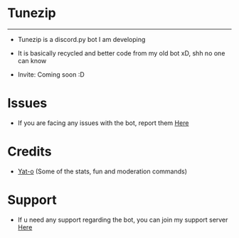 # Tunezip
***
- Tunezip is a discord.py bot I am developing

- It is basically recycled and better code from my old bot xD, shh no one can know

- Invite: Coming soon :D

# Issues

- If you are facing any issues with the bot, report them [Here](https://github.com/fightlol/Tunezip/issues)

# Credits

- [Yat-o](https://github.com/Yat-o/Kurisu) (Some of the stats, fun and moderation commands)

# Support

- If u need any support regarding the bot, you can join my support server [Here](https://discord.gg/dwjeKAfX4E)

